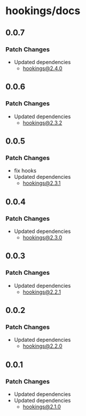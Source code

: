 # hookings/docs

## 0.0.7

### Patch Changes

- Updated dependencies
  - hookings@2.4.0

## 0.0.6

### Patch Changes

- Updated dependencies
  - hookings@2.3.2

## 0.0.5

### Patch Changes

- fix hooks
- Updated dependencies
  - hookings@2.3.1

## 0.0.4

### Patch Changes

- Updated dependencies
  - hookings@2.3.0

## 0.0.3

### Patch Changes

- Updated dependencies
  - hookings@2.2.1

## 0.0.2

### Patch Changes

- Updated dependencies
  - hookings@2.2.0

## 0.0.1

### Patch Changes

- Updated dependencies
- Updated dependencies
  - hookings@2.1.0
